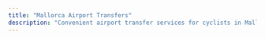 ```yaml
---
title: "Mallorca Airport Transfers"
description: "Convenient airport transfer services for cyclists in Mallorca"
---
```


<div class="embed-container">
  <!-- Your embed code goes here -->

</div>
